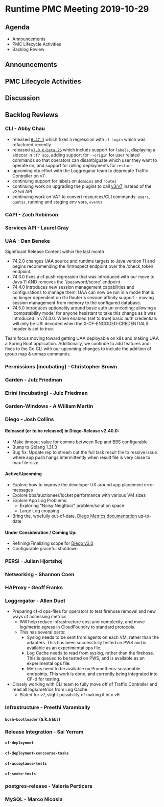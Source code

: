 # Runtime PMC Meeting 2019-10-29

## Agenda

* Announcements
* PMC Lifecycle Activities
* Backlog Review


## Announcements


## PMC Lifecycle Activities


## Discussion


## Backlog Reviews

### CLI - Abby Chau

- released [`6.47.1`](https://github.com/cloudfoundry/cli/releases) which fixes a regression with `cf login` which was refactored recently
- released [`v7.0.0-beta.26`](https://github.com/cloudfoundry/cli/releases/tag/v7.0.0-beta.26) which includs support for `labels`, displaying a sidecar in `cf7 app`, adding support for `--origin` for user related commands so that operators can disambiguate which user they want to operate on, and support for rolling deployments for `restart`
- upcoming xtp effort with the Loggregator team to deprecate Traffic Controller on v7
- continuing support for labels on `domains` and `routes`
- continuing work on upgrading the plugins to call [v3/v7](https://github.com/cloudfoundry/cli/tree/master/plugin/v7) instead of the v2/v6 API
- continuing work on VAT to convert resources/CLI commands: `users`, `quotas`, running and staging env vars, `events`



### CAPI - Zach Robinson


### Services API - Laurel Gray


### UAA - Dan Beneke
Significant Release Content within the last month
- 74.2.0 changes UAA source and runtime targets to Java version 11 and begins recommending the /introspect endpoint over the /check_token endpoint.
- 74.3.0 fixes a cf push regression that was introduced with our move to Java 11 AND removes the '/password/score' endpoint
- 74.4.0 introduces new session management capabilities and configurations to manage them.  UAA can now be run in a mode that is no longer dependent on Go Router's session affinity support - moving session management from memory to the configured database.
- 74.5.0 introduces optionality around basic auth uri encoding; allowing a 'compatability mode' for anyone hesistant to take this change as it was introduced in v74.0.0.  When enabled (set to true) basic auth credentials will only be URI decoded when the X-CF-ENCODED-CREDENTIALS header is set to true.

Team focus moving toward getting UAA deployable on k8s and making UAA a Spring Boot application.  Additionally, we continue to add features and fixes to the Go CLI with our upcoming changes to include the addition of group map & unmap commands.

### Permissions (incubating) - Christopher Brown


### Garden - Julz Friedman


### Eirini (incubating) - Julz Friedman


### Garden-Windows - A William Martin


### Diego - Josh Collins
#### Released (or to be released) in Diego-Release v2.40.0:
- Make timeout value for comms between Rep and BBS configurable
- Bump to Golang 1.31.3
- Bug fix: Update rep to stream out the full task result file to resolve issue where app push hangs intermittently when result file is very close to max file-size.

#### Active/Upcoming
- Explore how to improve the developer UX around app placement error messages
- Explore bbs/auctioneer/locket performance with various VM sizes
- Explore App Log Problems:
  - Exploring "Noisy Neighbor" problem/solution space
  - Large Log cropping
- Bring the, woefully out-of-date, [Diego Metrics documentation](https://docs.cloudfoundry.org/running/all_metrics.html#diego) up-to-date


#### Under Consideration / Coming Up:
- Refining/Finalizing scope for [Diego v3.0](https://www.pivotaltracker.com/epic/show/4354458)
- Configurable graceful shutdown


### PERSI - Julian Hjortshoj


### Networking - Shannon Coen


### HAProxy - Geoff Franks


### Loggregator - Allen Duet

* Preparing cf-d ops-files for operators to test firehose removal and new ways of accessing metrics.
  * Will help reduce infrastructure cost and complexity, and move log/metric egress in CloudFoundry to standard protocols.
  * This has several parts:
    * Syslog needs to be sent from agents on each VM, rather than the adapters. This has been successfully tested on PWS and is available as an experimental ops file.
    * Log Cache needs to read from syslog, rather than the firehose. This is queued to be tested on PWS, and is available as an experimental ops file.
    * Metrics need to be available on Prometheus-scrapeable endpoints. This work is done, and currently being integrated into CF-d for testing.
* Closely working with CLI team to fully move off of Traffic Controller and read all logs/metrics from Log Cache.
   * Slated for v7, slight possibility of making it into v6.

### Infrastructure - Preethi Varambally

#### `bosh-bootloader` (a.k.a `bbl`)


### Release Integration - Sai Yerram

#### `cf-deployment`


#### `cf-deployment-concourse-tasks`


#### `cf-acceptance-tests`


#### `cf-smoke-tests`


### postgres-release - Valeria Perticara


### MySQL - Marco Nicosia
